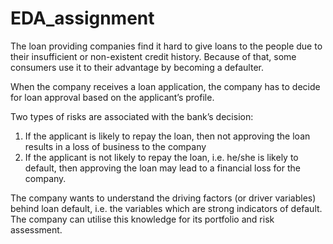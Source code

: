 # EDA_assignment
The loan providing companies find it hard to give loans to the people due to their insufficient or non-existent credit history. 
Because of that, some consumers use it to their advantage by becoming a defaulter.

When the company receives a loan application, the company has to decide for loan approval based on the
applicant’s profile.

Two types of risks are associated with the bank’s decision:
1. If the applicant is likely to repay the loan, then not approving the loan results in a loss of business to the company
2. If the applicant is not likely to repay the loan, i.e. he/she is likely to default, then approving the loan may lead to a financial loss for the company.

The company wants to understand the driving factors (or driver variables) behind loan default, i.e. the variables which are strong indicators of default. The company can utilise this knowledge for its portfolio and risk assessment.
